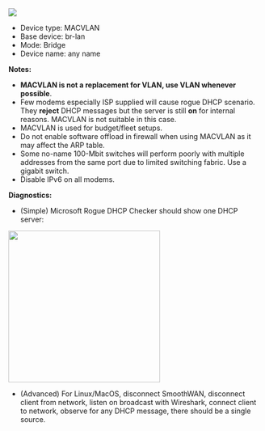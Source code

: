 <img src="https://raw.githubusercontent.com/TalalMash/SmoothWAN-web/main/macvlan.svg">  
  
- Device type: MACVLAN
- Base device: br-lan
- Mode: Bridge
- Device name: any name  

**Notes:** <br>
- **MACVLAN is not a replacement for VLAN, use VLAN whenever possible**.  
- Few modems especially ISP supplied will cause rogue DHCP scenario. They **reject** DHCP messages but the server is still **on** for internal reasons. MACVLAN is not suitable in this case.  
- MACVLAN is used for budget/fleet setups.  
- Do not enable software offload in firewall when using MACVLAN as it may affect the ARP table.  
- Some no-name 100-Mbit switches will perform poorly with multiple addresses from the same port due to limited switching fabric. Use a gigabit switch.  
- Disable IPv6 on all modems.  

**Diagnostics:**  
* (Simple) Microsoft Rogue DHCP Checker should show one DHCP server:    
<img src="https://user-images.githubusercontent.com/96490382/167432465-d0816b39-ddb1-43fd-9925-916f05284f67.png" width=300px/>    

* (Advanced) For Linux/MacOS, disconnect SmoothWAN, disconnect client from network, listen on broadcast with Wireshark, connect client to network, observe for any DHCP message, there should be a single source.
